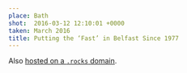 ```yaml
---
place: Bath
shot:  2016-03-12 12:10:01 +0000
taken: March 2016
title: Putting the ‘Fast’ in Belfast Since 1977
---
```


Also [hosted on a `.rocks` domain](http://slf.rocks).
